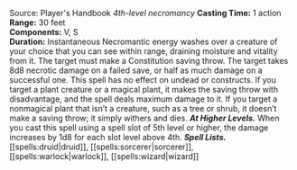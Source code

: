 Source: Player's Handbook
*4th-level necromancy*
**Casting Time:** 1 action  
**Range:** 30 feet  
**Components:** V, S  
**Duration:** Instantaneous
Necromantic energy washes over a creature of your choice that you can see within range, draining moisture and vitality from it. The target must make a Constitution saving throw. The target takes 8d8 necrotic damage on a failed save, or half as much damage on a successful one. This spell has no effect on undead or constructs.
If you target a plant creature or a magical plant, it makes the saving throw with disadvantage, and the spell deals maximum damage to it. If you target a nonmagical plant that isn’t a creature, such as a tree or shrub, it doesn’t make a saving throw; it simply withers and dies.
***At Higher Levels.*** When you cast this spell using a spell slot of 5th level or higher, the damage increases by 1d8 for each slot level above 4th.
***Spell Lists.*** [[spells:druid|druid]], [[spells:sorcerer|sorcerer]], [[spells:warlock|warlock]], [[spells:wizard|wizard]]